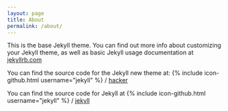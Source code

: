 ```yaml
---
layout: page
title: About
permalink: /about/
---
```


This is the base Jekyll theme. You can find out more info about customizing your Jekyll theme, as well as basic Jekyll usage documentation at [jekyllrb.com](https://jekyllrb.com/)

You can find the source code for the Jekyll new theme at:
{% include icon-github.html username="jekyll" %} /
[hacker](https://github.com/jekyll/hacker)

You can find the source code for Jekyll at
{% include icon-github.html username="jekyll" %} /
[jekyll](https://github.com/jekyll/jekyll)
